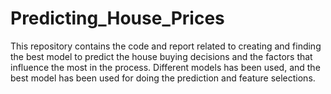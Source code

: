 # Predicting_House_Prices
This repository contains the code and report related to creating and finding the best model to predict the house buying decisions and the factors that influence the most in the process. Different models has been used, and the best model has been used for doing the prediction and feature selections.
